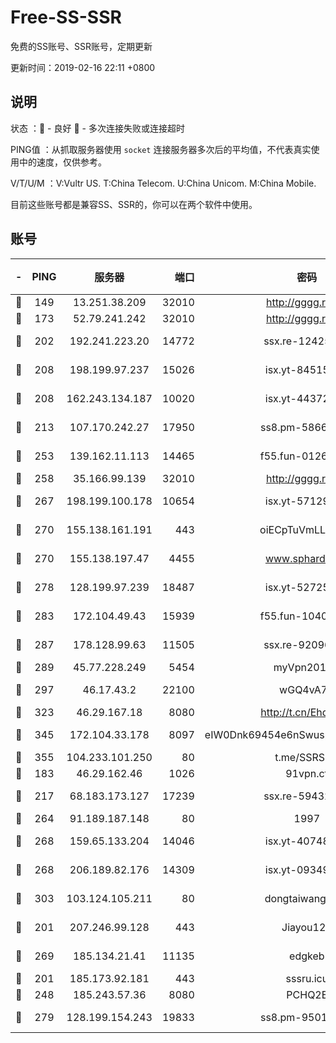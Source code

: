 # Free-SS-SSR

免费的SS账号、SSR账号，定期更新

更新时间：2019-02-16 22:11 +0800

## 说明

状态     ：🙂 - 良好 🙁 - 多次连接失败或连接超时

PING值   ：从抓取服务器使用 `socket` 连接服务器多次后的平均值，不代表真实使用中的速度，仅供参考。

V/T/U/M  ：V:Vultr US. T:China Telecom. U:China Unicom. M:China Mobile.

目前这些账号都是兼容SS、SSR的，你可以在两个软件中使用。

## 账号

|-|PING|服务器|端口|密码|加密方式|区域|V/T/U/M|
|:----:|:----:|:-----:|-----:|:----:|:----:|:----:|:----:|
|🙂|149|13.251.38.209|32010|http://gggg.rocks|chacha20|SG|6↑/8↑/7↑/8↑|
|🙂|173|52.79.241.242|32010|http://gggg.rocks|chacha20|KR|10↑/10↑/9↑/10↑|
|🙂|202|192.241.223.20|14772|ssx.re-12425858|aes-256-cfb|US|10↑/10↑/10↑/10↑|
|🙂|208|198.199.97.237|15026|isx.yt-84515188|aes-256-cfb|US|9↑/10↑/10↑/10↑|
|🙂|208|162.243.134.187|10020|isx.yt-44372291|aes-256-cfb|US|9↑/10↑/10↑/10↑|
|🙂|213|107.170.242.27|17950|ss8.pm-58663343|aes-256-cfb|US|10↑/10↑/10↑/10↑|
|🙂|253|139.162.11.113|14465|f55.fun-01264848|aes-256-cfb|SG|8↑/10↑/10↑/10↑|
|🙂|258|35.166.99.139|32010|http://gggg.rocks|chacha20|US|10↑/10↑/9↑/9↑|
|🙂|267|198.199.100.178|10654|isx.yt-57129695|aes-256-cfb|US|9↑/10↑/10↑/10↑|
|🙂|270|155.138.161.191|443|oiECpTuVmLLxk4Ts|aes-256-cfb|US|8↑/10↑/10↑/10↑|
|🙂|270|155.138.197.47|4455|www.sphard.com|aes-256-cfb|US|7↓/9↑/10↑/10↑|
|🙂|278|128.199.97.239|18487|isx.yt-52725703|aes-256-cfb|SG|9↑/10↑/10↑/10↑|
|🙂|283|172.104.49.43|15939|f55.fun-10405819|aes-256-cfb|SG|10↑/10↑/10↑/10↑|
|🙂|287|178.128.99.63|11505|ssx.re-92096212|aes-256-cfb|SG|10↑/10↑/10↑/10↑|
|🙂|289|45.77.228.249|5454|myVpn2019[]|rc4-md5|GB|10↑/10↑/10↑/10↑|
|🙂|297|46.17.43.2|22100|wGQ4vA7D|aes-256-gcm|RU|5↓/10↑/10↑/10↑|
|🙂|323|46.29.167.18|8080|http://t.cn/EhdmTxe|rc4-md5|RU|10↑/10↑/10↑/10↑|
|🙂|345|172.104.33.178|8097|eIW0Dnk69454e6nSwuspv9DmS201tQ0D|aes-256-cfb|SG|10↑/10↑/10↑/10↑|
|🙂|355|104.233.101.250|80|t.me/SSRSUB|rc4-md5|CA|10↑/10↑/10↑/10↑|
|🙂|183|46.29.162.46|1026|91vpn.cf|rc4-md5|RU|7↑/9↑/6↓/10↑|
|🙂|217|68.183.173.127|17239|ssx.re-59432105|aes-256-cfb|US|10↑/10↑/10↑/10↑|
|🙂|264|91.189.187.148|80|1997|chacha20|US|10↑/10↑/10↑/10↑|
|🙂|268|159.65.133.204|14046|isx.yt-40748078|aes-256-cfb|SG|9↑/10↑/10↑/10↑|
|🙂|268|206.189.82.176|14309|isx.yt-09349866|aes-256-cfb|SG|9↑/10↑/10↑/10↑|
|🙂|303|103.124.105.211|80|dongtaiwang.com|aes-256-cfb|US|9↑/10↑/10↑/10↑|
|🙂|201|207.246.99.128|443|Jiayou123|aes-256-cfb|US|5↓/10↑/9↑/10↑|
|🙂|269|185.134.21.41|11135|edgkeb|aes-256-cfb|GB|10↑/10↑/10↑/10↑|
|🙁|201|185.173.92.181|443|sssru.icu|rc4-md5|RU|10↑/8↑/10↑/9↑|
|🙁|248|185.243.57.36|8080|PCHQ2E|rc4-md5|US|8↑/7↑/8↑/9↑|
|🙁|279|128.199.154.243|19833|ss8.pm-95011956|aes-256-cfb|SG|9↓/10↑/10↑/10↑|
